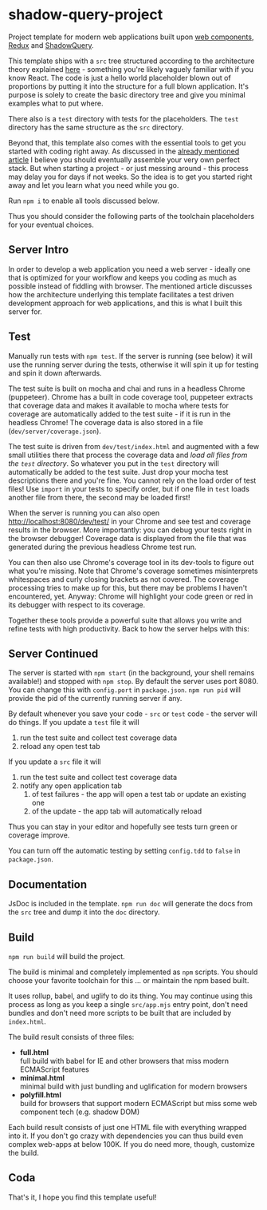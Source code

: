 # shadow-query-project
Project template for modern web applications built upon [web components](https://www.webcomponents.org/), [Redux](https://redux.js.org/) and [ShadowQuery](https://github.com/schrotie/shadow-query).

This template ships with a `src` tree structured according to the architecture theory explained [here](https://blog.roggendorf.pro/2018/11/17/the-perfect-web-application-framework/) - something you're likely vaguely familiar with if you know React. The code is just a hello world placeholder blown out of proportions by putting it into the structure for a full blown application. It's purpose is solely to create the basic directory tree and give you minimal examples what to put where.

There also is a `test` directory with tests for the placeholders. The `test` directory has the same structure as the `src` directory.

Beyond that, this template also comes with the essential tools to get you started with coding right away. As discussed in the [already mentioned article](https://blog.roggendorf.pro/2018/11/17/the-perfect-web-application-framework/) I believe you should eventually assemble your very own perfect stack. But when starting a project - or just messing around - this process may delay you for days if not weeks. So the idea is to get you started right away and let you learn what you need while you go.

Run `npm i` to enable all tools discussed below.

Thus you should consider the following parts of the toolchain placeholders for your eventual choices.

## Server Intro
In order to develop a web application you need a web server - ideally one that is optimized for your workflow and keeps you coding as much as possible instead of fiddling with browser. The mentioned article discusses how the architecture underlying this template facilitates a test driven development approach for web applications, and this is what I built this server for.

## Test
Manually run tests with `npm test`. If the server is running (see below) it will use the running server during the tests, otherwise it will spin it up for testing and spin it down afterwards.

The test suite is built on mocha and chai and runs in a headless Chrome (puppeteer). Chrome has a built in code coverage tool, puppeteer extracts that coverage data and makes it available to mocha where tests for coverage are automatically added to the test suite - if it is run in the headless Chrome! The coverage data is also stored in a file (`dev/server/coverage.json`).

The test suite is driven from `dev/test/index.html` and augmented with a few small utilities there that process the coverage data and _load all files from the `test` directory_. So whatever you put in the `test` directory will automatically be added to the test suite. Just drop your mocha test descriptions there and you're fine. You cannot rely on the load order of test files! Use `import` in your tests to specify order, but if one file in `test` loads another file from there, the second may be loaded first!

When the server is running you can also open [http://localhost:8080/dev/test/](http://localhost:8080/dev/test/) in your Chrome and see test and coverage results in the browser. More importantly: you can debug your tests right in the browser debugger! Coverage data is displayed from the file that was generated during the previous headless Chrome test run.

You can then also use Chrome's coverage tool in its dev-tools to figure out what you're missing. Note that Chrome's coverage sometimes misinterprets whitespaces and curly closing brackets as not covered. The coverage processing tries to make up for this, but there may be problems I haven't encountered, yet. Anyway: Chrome will highlight your code green or red in its debugger with respect to its coverage.

Together these tools provide a powerful suite that allows you write and refine tests with high productivity. Back to how the server helps with this:

## Server Continued
The server is started with `npm start` (in the background, your shell remains available!) and stopped with `npm stop`. By default the server uses port 8080. You can change this with `config.port` in `package.json`. `npm run pid` will provide the pid of the currently running server if any.

By default whenever you save your code - `src` or `test` code - the server will do things. If you update a `test` file it will
1. run the test suite and collect test coverage data
2. reload any open test tab

If you update a `src` file it will
1. run the test suite and collect test coverage data
2. notify any open application tab
    1. of test failures - the app will open a test tab or update an existing one
	 2. of the update - the app tab will automatically reload

Thus you can stay in your editor and hopefully see tests turn green or coverage improve.

You can turn off the automatic testing by setting `config.tdd` to `false` in `package.json`.

## Documentation
JsDoc is included in the template. `npm run doc` will generate the docs from the `src` tree and dump it into the `doc` directory.

## Build
`npm run build` will build the project.

The build is minimal and completely implemented as `npm` scripts. You should choose your favorite toolchain for this ... or maintain the npm based built.

It uses rollup, babel, and uglify to do its thing. You may continue using this process as long as you keep a single `src/app.mjs` entry point, don't need bundles and don't need more scripts to be built that are included by `index.html`.

The build result consists of three files:
* __full.html__  
full build with babel for IE and other browsers that miss modern ECMAScript features
* __minimal.html__  
minimal build with just bundling and uglification for modern browsers
* __polyfill.html__  
build for browsers that support modern ECMAScript but miss some web component tech (e.g. shadow DOM)

Each build result consists of just one HTML file with everything wrapped into it. If you don't go crazy with dependencies you can thus build even complex web-apps at below 100K. If you do need more, though, customize the build.

## Coda
That's it, I hope you find this template useful!
